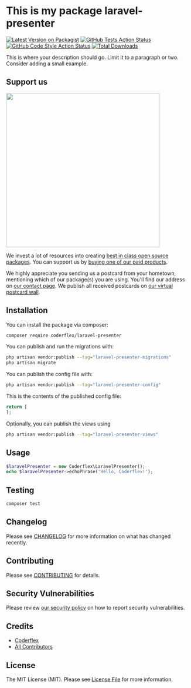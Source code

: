 # This is my package laravel-presenter

[![Latest Version on Packagist](https://img.shields.io/packagist/v/coderflex/laravel-presenter.svg?style=flat-square)](https://packagist.org/packages/coderflex/laravel-presenter)
[![GitHub Tests Action Status](https://img.shields.io/github/workflow/status/coderflex/laravel-presenter/run-tests?label=tests)](https://github.com/coderflex/laravel-presenter/actions?query=workflow%3Arun-tests+branch%3Amain)
[![GitHub Code Style Action Status](https://img.shields.io/github/workflow/status/coderflex/laravel-presenter/Check%20&%20fix%20styling?label=code%20style)](https://github.com/coderflex/laravel-presenter/actions?query=workflow%3A"Check+%26+fix+styling"+branch%3Amain)
[![Total Downloads](https://img.shields.io/packagist/dt/coderflex/laravel-presenter.svg?style=flat-square)](https://packagist.org/packages/coderflex/laravel-presenter)

This is where your description should go. Limit it to a paragraph or two. Consider adding a small example.

## Support us

[<img src="https://github-ads.s3.eu-central-1.amazonaws.com/laravel-presenter.jpg?t=1" width="419px" />](https://spatie.be/github-ad-click/laravel-presenter)

We invest a lot of resources into creating [best in class open source packages](https://spatie.be/open-source). You can support us by [buying one of our paid products](https://spatie.be/open-source/support-us).

We highly appreciate you sending us a postcard from your hometown, mentioning which of our package(s) you are using. You'll find our address on [our contact page](https://spatie.be/about-us). We publish all received postcards on [our virtual postcard wall](https://spatie.be/open-source/postcards).

## Installation

You can install the package via composer:

```bash
composer require coderflex/laravel-presenter
```

You can publish and run the migrations with:

```bash
php artisan vendor:publish --tag="laravel-presenter-migrations"
php artisan migrate
```

You can publish the config file with:

```bash
php artisan vendor:publish --tag="laravel-presenter-config"
```

This is the contents of the published config file:

```php
return [
];
```

Optionally, you can publish the views using

```bash
php artisan vendor:publish --tag="laravel-presenter-views"
```

## Usage

```php
$laravelPresenter = new Coderflex\LaravelPresenter();
echo $laravelPresenter->echoPhrase('Hello, Coderflex!');
```

## Testing

```bash
composer test
```

## Changelog

Please see [CHANGELOG](CHANGELOG.md) for more information on what has changed recently.

## Contributing

Please see [CONTRIBUTING](.github/CONTRIBUTING.md) for details.

## Security Vulnerabilities

Please review [our security policy](../../security/policy) on how to report security vulnerabilities.

## Credits

- [Coderflex](https://github.com/coderflexx)
- [All Contributors](../../contributors)

## License

The MIT License (MIT). Please see [License File](LICENSE.md) for more information.

